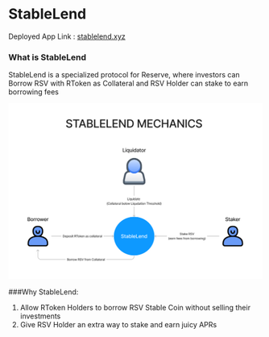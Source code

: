 # StableLend

Deployed App Link : [stablelend.xyz](https://stablelend.xyz)

### What is StableLend

StableLend is a specialized protocol for Reserve, where investors can Borrow RSV with RToken as Collateral and RSV Holder can stake to earn borrowing fees

![](https://raw.githubusercontent.com/blockdudes/stablelend/main/docs/stablelend-mechanics.jpeg)


###Why StableLend:

1) Allow RToken Holders to borrow RSV Stable Coin without selling their investments
2) Give RSV Holder an extra way to stake and earn juicy APRs
